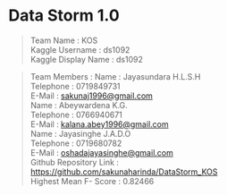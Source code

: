 # Data Storm 1.0 

> Team Name               : KOS <br />
> Kaggle Username         : ds1092 <br />
> Kaggle Display Name     : ds1092 <br />

> Team Members            : Name      : Jayasundara H.L.S.H <br />
>                           Telephone : 0719849731 <br />
>                           E-Mail    : sakunaj1996@gmail.com <br />
>                            Name      : Abeywardena K.G.<br />
>                           Telephone : 0766940671<br />
>                            E-Mail    : kalana.abey1996@gmail.com<br />
>                            Name      : Jayasinghe J.A.D.O<br />
>                            Telephone : 0719680782<br />
>                            E-Mail    : oshadajayasinghe@gmail.com<br />
> Github Repository Link  : https://github.com/sakunaharinda/DataStorm_KOS<br />
> Highest Mean F- Score   : 0.82466<br />
